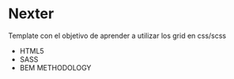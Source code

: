 # Nexter

Template con el objetivo de aprender a utilizar los grid en css/scss

* HTML5
* SASS
* BEM METHODOLOGY
